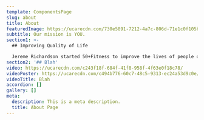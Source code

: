 ```yaml
---
template: ComponentsPage
slug: about
title: About
featuredImage: https://ucarecdn.com/730e5891-7212-4a7c-806d-71e1c0f105b3/
subtitle: Our mission is YOU.
section1: >-
  ## Improving Quality of Life

  Jereme Richardson started 50+Fitness to improve the lives of people over fifty through promoting health. This gym is perfect for seniors who want guidance on building fitness to improve their life for decades to come. Located in the heart of Nampa, 50+Fitness is a gym dedicated to giving seniors a private, expert, and tailored training session.
section2: '## Blah'
video: https://ucarecdn.com/c243f18f-684f-41f8-958f-4f63e0f18c78/
videoPoster: https://ucarecdn.com/c494b776-60c7-48c5-9313-ec24a53d9c0e/
videoTitle: Blah
accordion: []
gallery: []
meta:
  description: This is a meta description.
  title: About Page
---
```


